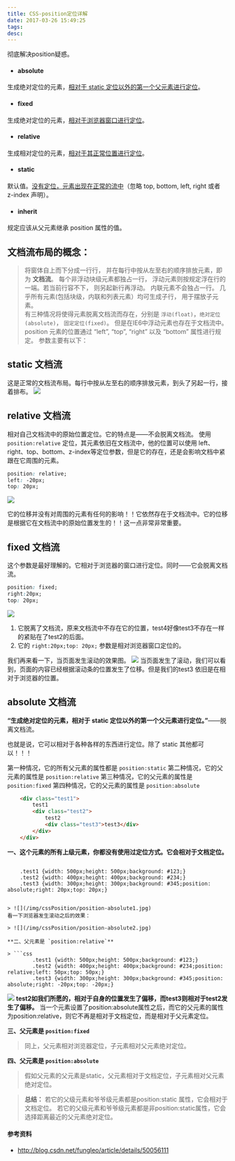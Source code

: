 ```yaml
---
title: CSS-position定位详解
date: 2017-03-26 15:49:25
tags:
desc:
---
```


彻底解决position疑惑。

<!-- more -->

- #### absolute
生成绝对定位的元素，<u>相对于 static 定位以外的第一个父元素进行定位</u>。
- #### fixed 
生成绝对定位的元素，<u>相对于浏览器窗口进行定位</u>。
- #### relative 
生成相对定位的元素，<u>相对于其正常位置进行定位</u>。
- #### static 
默认值。<u>没有定位，元素出现在正常的流中</u>（忽略 top, bottom, left, right 或者 z-index 声明）。 
- #### inherit 
规定应该从父元素继承 position 属性的值。


## 文档流布局的概念：
> 将窗体自上而下分成一行行， 并在每行中按从左至右的顺序排放元素，即为 **文档流**。 
每个非浮动块级元素都独占一行， 浮动元素则按规定浮在行的一端。若当前行容不下， 则另起新行再浮动。
内联元素不会独占一行。
几乎所有元素(包括块级，内联和列表元素）均可生成子行， 用于摆放子元素。  
有三种情况将使得元素脱离文档流而存在，分别是 `浮动(float)`，`绝对定位(absolute)`， `固定定位(fixed)`。 
但是在IE6中浮动元素也存在于文档流中。
position 元素的位置通过 “left”, “top”, “right” 以及 “bottom” 属性进行规定。 
参数主要有以下：

## static 文档流
这是正常的文档流布局。每行中按从左至右的顺序排放元素，到头了另起一行，接着排布。
![](/img/cssPosition/position-static.jpg)

## relative 文档流
相对自己文档流中的原始位置定位。它的特点是——不会脱离文档流。
使用 `position:relative` 定位，其元素依旧在文档流中，他的位置可以使用 left、right、top、bottom、z-index等定位参数，但是它的存在，还是会影响文档中紧跟在它周围的元素。

```CSS
position: relative;
left: -20px;
top: 20px;
```
![](/img/cssPosition/position-relative.jpg)

它的位移并没有对周围的元素有任何的影响！！它依然存在于文档流中。它的位移是根据它在文档流中的原始位置发生的！！这一点非常非常重要。


## fixed 文档流
这个参数是最好理解的。它相对于浏览器的窗口进行定位。同时——它会脱离文档流。

```css
position: fixed;
right:20px;
top: 20px;
```
![](/img/cssPosition/position-fixed1.jpg)

1. 它脱离了文档流，原来文档流中不存在它的位置，test4好像test3不存在一样的紧贴在了test2的后面。 
2. 它的 `right:20px;top: 20px;` 参数是相对浏览器窗口定位的。

我们再来看一下，当页面发生滚动的效果图。
![](/img/cssPosition/position-fixed2.jpg)
当页面发生了滚动，我们可以看到，页面的内容已经根据滚动条的位置发生了位移。但是我们的test3 依旧是在相对于浏览器的位置。

## absolute 文档流

**“生成绝对定位的元素，相对于 static 定位以外的第一个父元素进行定位。”**——脱离文档流。

也就是说，它可以相对于各种各样的东西进行定位。除了 static 其他都可以！！！

第一种情况，它的所有父元素的属性都是 `position:static`
第二种情况，它的父元素的属性是 `position:relative`
第三种情况，它的父元素的属性是 `position:fixed`
第四种情况，它的父元素的属性是 `position:absolute`

```html
    <div class="test1">
        test1
        <div class="test2">
            test2
            <div class="test3">test3</div>
        </div>
    </div>
```

**一、这个元素的所有上级元素，你都没有使用过定位方式。它会相对于文档定位。**
> ```css
        .test1 {width: 500px;height: 500px;background: #123;}
        .test2 {width: 400px;height: 400px;background: #234;}
        .test3 {width: 300px;height: 300px;background: #345;position: absolute;right: 20px;top: 20px;}
```

> ![](/img/cssPosition/position-absolute1.jpg)
看一下浏览器发生滚动之后的效果：

> ![](/img/cssPosition/position-absolute2.jpg)

**二、父元素是 `position:relative`**

> ```css
        .test1 {width: 500px;height: 500px;background: #123;}
        .test2 {width: 400px;height: 400px;background: #234;position: relative;left: 50px;top: 50px;}
        .test3 {width: 300px;height: 300px;background: #345;position: absolute;right: -20px;top: -20px;}
```
> 
![](/img/cssPosition/position-absolute3.jpg)
**test2如我们所愿的，相对于自身的位置发生了偏移，而test3则相对于test2发生了偏移。**
当一个元素设置了position:absolute属性之后，而它的父元素的属性为position:relative，则它不再是相对于文档定位，而是相对于父元素定位。

**三、父元素是 `position:fixed`**
> 同上，父元素相对浏览器定位，子元素相对父元素绝对定位。

**四、父元素是 `position:absolute`**
> 假如父元素的父元素是static，父元素相对于文档定位，子元素相对父元素绝对定位。

>**总结：**
若它的父级元素和爷爷级元素都是position:static 属性，它会相对于文档定位。
若它的父级元素和爷爷级元素都是非position:static属性，它会选择距离最近的父元素绝对定位。


#### 参考资料
- http://blog.csdn.net/fungleo/article/details/50056111